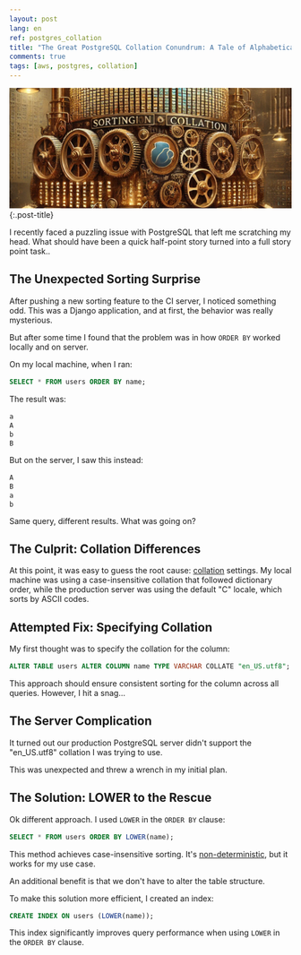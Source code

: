 ```yaml
---
layout: post
lang: en
ref: postgres_collation
title: "The Great PostgreSQL Collation Conundrum: A Tale of Alphabetical Anarchy"
comments: true
tags: [aws, postgres, collation]
---
```


![](/images/postgres-collation.png){:.post-title}

I recently faced a puzzling issue with PostgreSQL that left me scratching my head. 
What should have been a quick half-point story turned into a full story point task..

## The Unexpected Sorting Surprise

After pushing a new sorting feature to the CI server, I noticed something odd. 
This was a Django application, and at first, the behavior was really mysterious.

But after some time I found that the problem was in how `ORDER BY` worked
locally and on server.

On my local machine, when I ran:

```sql
SELECT * FROM users ORDER BY name;
```

The result was:

```
a
A
b
B
```

But on the server, I saw this instead:

```
A
B
a
b
```

Same query, different results. What was going on?

## The Culprit: Collation Differences

At this point, it was easy to guess the root cause: [collation](https://www.postgresql.org/docs/12/collation.html) settings. 
My local machine was using a case-insensitive collation that followed dictionary order, 
while the production server was using the default "C" locale, which sorts by ASCII codes.

## Attempted Fix: Specifying Collation

My first thought was to specify the collation for the column:

```sql
ALTER TABLE users ALTER COLUMN name TYPE VARCHAR COLLATE "en_US.utf8";
```

This approach should ensure consistent sorting for the column across all queries. 
However, I hit a snag...

## The Server Complication

It turned out our production PostgreSQL server didn't support the "en_US.utf8" 
collation I was trying to use. 

This was unexpected and threw a wrench in my initial plan.

## The Solution: LOWER to the Rescue

Ok different approach. I used `LOWER` in the `ORDER BY` clause:

```sql
SELECT * FROM users ORDER BY LOWER(name);
```

This method achieves case-insensitive sorting.
It's [non-deterministic](https://www.postgresql.org/docs/12/collation.html#COLLATION-NONDETERMINISTIC), but it works for my use case.

An additional benefit is that we don't have to alter the table structure.

To make this solution more efficient, I created an index:

```sql
CREATE INDEX ON users (LOWER(name));
```

This index significantly improves query performance when using `LOWER` in the `ORDER BY` clause.
